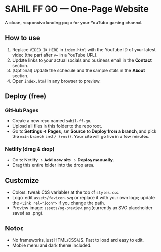# SAHIL FF GO — One-Page Website

A clean, responsive landing page for your YouTube gaming channel.

## How to use

1. Replace `VIDEO_ID_HERE` in `index.html` with the YouTube ID of your latest video (the part after `v=` in a YouTube URL).
2. Update links to your actual socials and business email in the **Contact** section.
3. (Optional) Update the schedule and the sample stats in the **About** section.
4. Open `index.html` in any browser to preview.

## Deploy (free)

### GitHub Pages
- Create a new repo named `sahil-ff-go`.
- Upload all files in this folder to the repo root.
- Go to **Settings → Pages**, set **Source** to **Deploy from a branch**, and pick the `main` branch and `/ (root)`. Your site will go live in a few minutes.

### Netlify (drag & drop)
- Go to Netlify → **Add new site** → **Deploy manually**.
- Drag this entire folder into the drop area.

## Customize

- Colors: tweak CSS variables at the top of `styles.css`.
- Logo: edit `assets/favicon.svg` or replace it with your own logo; update the `<link rel="icon">` if you change the path.
- Preview image: `assets/og-preview.png` (currently an SVG placeholder saved as .png).

## Notes

- No frameworks, just HTML/CSS/JS. Fast to load and easy to edit.
- Mobile menu and dark theme included.
